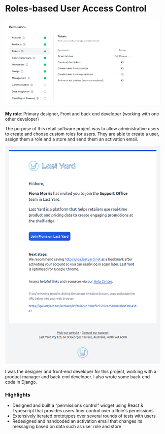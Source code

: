 # Roles-based User Access Control

![RBAC](/projects/rbac-permission-control.png)

**My role**: Primary designer, Front and back end developer (working with one other developer)

The purpose of this retail software project was to allow administrative users to create and choose custom roles for users. They are able to create a user, assign them a role and a store and send them an activation email.

![RBAC](/projects/rbac-activation-email.png)

I was the designer and front-end developer for this project, working with a product manager and back-end developer. I also wrote some back-end code in Django.

### Highlights

- Designed and built a “permissions control” widget using React & Typescript that provides users finer control over a Role's permissions.
- Extensively iterated prototypes over several rounds of tests with users
- Redesigned and handcoded an activation email that changes its messaging based on data such as user role and store
